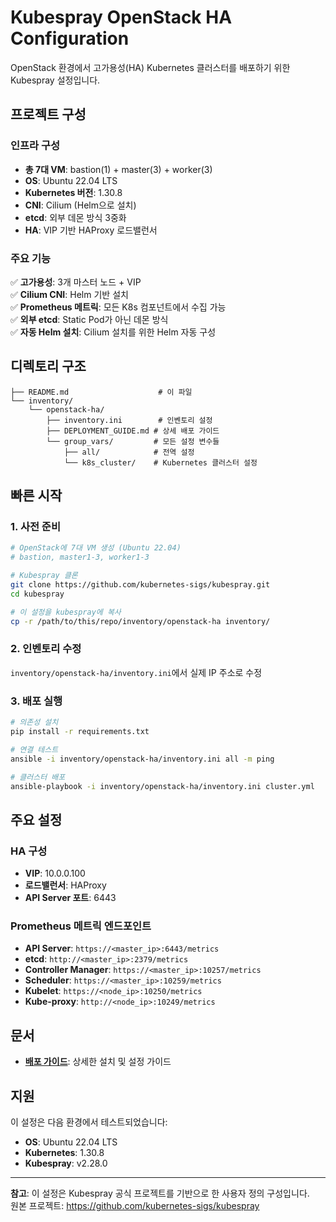 # Kubespray OpenStack HA Configuration

OpenStack 환경에서 고가용성(HA) Kubernetes 클러스터를 배포하기 위한 Kubespray 설정입니다.

## 프로젝트 구성

### 인프라 구성
- **총 7대 VM**: bastion(1) + master(3) + worker(3)
- **OS**: Ubuntu 22.04 LTS  
- **Kubernetes 버전**: 1.30.8
- **CNI**: Cilium (Helm으로 설치)
- **etcd**: 외부 데몬 방식 3중화
- **HA**: VIP 기반 HAProxy 로드밸런서

### 주요 기능
✅ **고가용성**: 3개 마스터 노드 + VIP  
✅ **Cilium CNI**: Helm 기반 설치  
✅ **Prometheus 메트릭**: 모든 K8s 컴포넌트에서 수집 가능  
✅ **외부 etcd**: Static Pod가 아닌 데몬 방식  
✅ **자동 Helm 설치**: Cilium 설치를 위한 Helm 자동 구성  

## 디렉토리 구조

```
├── README.md                    # 이 파일
└── inventory/
    └── openstack-ha/
        ├── inventory.ini        # 인벤토리 설정
        ├── DEPLOYMENT_GUIDE.md # 상세 배포 가이드
        └── group_vars/         # 모든 설정 변수들
            ├── all/            # 전역 설정
            └── k8s_cluster/    # Kubernetes 클러스터 설정
```

## 빠른 시작

### 1. 사전 준비
```bash
# OpenStack에 7대 VM 생성 (Ubuntu 22.04)
# bastion, master1-3, worker1-3

# Kubespray 클론
git clone https://github.com/kubernetes-sigs/kubespray.git
cd kubespray

# 이 설정을 kubespray에 복사
cp -r /path/to/this/repo/inventory/openstack-ha inventory/
```

### 2. 인벤토리 수정
`inventory/openstack-ha/inventory.ini`에서 실제 IP 주소로 수정

### 3. 배포 실행
```bash
# 의존성 설치
pip install -r requirements.txt

# 연결 테스트
ansible -i inventory/openstack-ha/inventory.ini all -m ping

# 클러스터 배포
ansible-playbook -i inventory/openstack-ha/inventory.ini cluster.yml
```

## 주요 설정

### HA 구성
- **VIP**: 10.0.0.100
- **로드밸런서**: HAProxy
- **API Server 포트**: 6443

### Prometheus 메트릭 엔드포인트
- **API Server**: `https://<master_ip>:6443/metrics`
- **etcd**: `http://<master_ip>:2379/metrics`  
- **Controller Manager**: `https://<master_ip>:10257/metrics`
- **Scheduler**: `https://<master_ip>:10259/metrics`
- **Kubelet**: `https://<node_ip>:10250/metrics`
- **Kube-proxy**: `http://<node_ip>:10249/metrics`

## 문서

- **[배포 가이드](inventory/openstack-ha/DEPLOYMENT_GUIDE.md)**: 상세한 설치 및 설정 가이드

## 지원

이 설정은 다음 환경에서 테스트되었습니다:
- **OS**: Ubuntu 22.04 LTS
- **Kubernetes**: 1.30.8
- **Kubespray**: v2.28.0

---

**참고**: 이 설정은 Kubespray 공식 프로젝트를 기반으로 한 사용자 정의 구성입니다.  
원본 프로젝트: https://github.com/kubernetes-sigs/kubespray